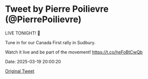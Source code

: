 # Tweet by Pierre Poilievre (@PierrePoilievre)

LIVE TONIGHT! 📢 

Tune in for our Canada First rally in Sudbury. 

Watch it live and be part of the movement! https://t.co/heFoBtCwQb

Date: 2025-03-19 20:00:20

[Original Tweet](https://x.com/PierrePoilievre/status/1902450085599821973)
